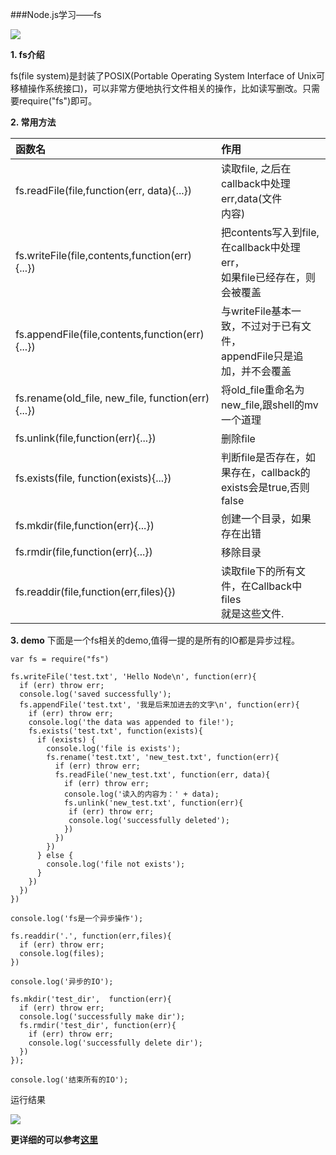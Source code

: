 ###Node.js学习——fs

![](http://7tebxh.com1.z0.glb.clouddn.com/node_js2.png)

**1. fs介绍**

fs(file system)是封装了POSIX(Portable Operating System Interface of Unix可移植操作系统接口)，可以非常方便地执行文件相关的操作，比如读写删改。只需要require("fs")即可。

**2. 常用方法**

|函数名|作用|
|:----|:-------|
|fs.readFile(file,function(err, data){...})|读取file, 之后在callback中处理err,data(文件<br>内容)|
|fs.writeFile(file,contents,function(err){...})|把contents写入到file, 在callback中处理err，<br>如果file已经存在，则会被覆盖|
|fs.appendFile(file,contents,function(err){...})|与writeFile基本一致，不过对于已有文件，<br>appendFile只是追加，并不会覆盖|
|fs.rename(old_file, new_file, function(err){...})|将old_file重命名为new_file,跟shell的mv一个道理|
|fs.unlink(file,function(err){...})|删除file|
|fs.exists(file, function(exists){...})|判断file是否存在，如果存在，callback的<br>exists会是true,否则false|
|fs.mkdir(file,function(err){...})|创建一个目录，如果存在出错|
|fs.rmdir(file,function(err){...})|移除目录|
|fs.readdir(file,function(err,files){})|读取file下的所有文件，在Callback中files<br>就是这些文件.|

**3. demo**
下面是一个fs相关的demo,值得一提的是所有的IO都是异步过程。

```  
var fs = require("fs")

fs.writeFile('test.txt', 'Hello Node\n', function(err){
  if (err) throw err;
  console.log('saved successfully');
  fs.appendFile('test.txt', '我是后来加进去的文字\n', function(err){
    if (err) throw err;
    console.log('the data was appended to file!');
    fs.exists('test.txt', function(exists){
      if (exists) {
        console.log('file is exists');
        fs.rename('test.txt', 'new_test.txt', function(err){
          if (err) throw err;
          fs.readFile('new_test.txt', function(err, data){
            if (err) throw err;
            console.log('读入的内容为：' + data);
            fs.unlink('new_test.txt', function(err){
             if (err) throw err;
             console.log('successfully deleted');
            })
          })
        })
      } else {
        console.log('file not exists');
      }
    })
  })
})

console.log('fs是一个异步操作');

fs.readdir('.', function(err,files){
  if (err) throw err;
  console.log(files);
})

console.log('异步的IO');

fs.mkdir('test_dir',  function(err){
  if (err) throw err;
  console.log('successfully make dir');
  fs.rmdir('test_dir', function(err){
    if (err) throw err;
    console.log('successfully delete dir');
  })
});

console.log('结束所有的IO');
```

运行结果


![](http://7tebxh.com1.z0.glb.clouddn.com/fs_res.png)



**更详细的可以参考[这里](http://nodejs.cn/api/fs)**
